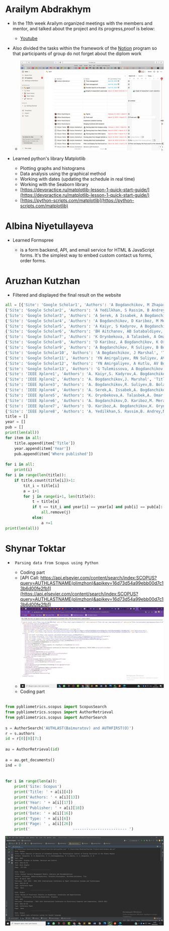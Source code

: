 # Arailym Abdrakhym
*    In the 11th week Arailym organized meetings with the members and mentor, and talked about the project and its progress,proof is below:
      + [Youtube](https://youtu.be/P1cDPUIgxtI)

*   Also divided the tasks within the framework of the [Notion](https://www.notion.so/c96f404fd204448ca2ba0e2da8b3b767?v=3b7a048427274732b44eaa8537c5ba3e) program so that participants of group do not forget about the diplom work
    + ![](https://github.com/SuleymanDemirelKazakhstan/diploma-project-april/blob/main/Diploma%20Document/figures/11.pm.png)

   * Learned python's library Matplotlib
       + Plotting graphs and histograms
       + Data analysis using the graphical method
       + Working with dates (updating the schedule in real time)
       + Working with the Seaborn library
       + [https://devpractice.ru/matplotlib-lesson-1-quick-start-guide/](https://devpractice.ru/matplotlib-lesson-1-quick-start-guide/)
       + [https://python-scripts.com/matplotlib](https://python-scripts.com/matplotlib)
      

# Albina Niyetullayeva
* Learned Formspree
  
   * is a form backend, API, and email service for HTML & JavaScript forms. It's the simplest way to embed custom contact us forms, order forms.
# Aruzhan Kutzhan

* Filtered and displayed the final result on the website
````py
all = [{'Site': 'Google Scholar1', 'Authors': 'A Bogdanchikov, M Zhaparov, R Suliyev', 'Title': 'Python to learn programming', 'Link': 'https://scholar.google.com//citations?view_op=view_citation&hl=ru&user=6Ust3WUAAAAJ&citation_for_view=6Ust3WUAAAAJ:UeHWp8X0CEIC', 'Year': '2013', 'Where published': 'Journal of Physics: Conference Series 423 (1)'},
{'Site': 'Google Scholar2', 'Authors': 'A Yedilkhan, S Rassim, B Andrey, N Ari', 'Title': 'Design of an information display based on several LED matrices and a single microcontroller', 'Link': 'https://scholar.google.com//citations?view_op=view_citation&hl=ru&user=6Ust3WUAAAAJ&citation_for_view=6Ust3WUAAAAJ:d1gkVwhDpl0C', 'Year': '2013', 'Where published': '2013 7th International Conference on Application of Information and\xa0…'},
{'Site': 'Google Scholar3', 'Authors': 'A Serek, A Issabek, A Bogdanchikov', 'Title': 'Distributed sentiment analysis of an agglutinative language via Spark by applying machine learning methods', 'Link': 'https://scholar.google.com//citations?view_op=view_citation&hl=ru&user=6Ust3WUAAAAJ&citation_for_view=6Ust3WUAAAAJ:ufrVoPGSRksC', 'Year': '2019', 'Where published': '2019 15th International Conference on Electronics'},
{'Site': 'Google Scholar4', 'Authors': 'A Bogdanchikov, D Kariboz, M Meraliyev', 'Title': 'Face extraction and recognition from public images using HIPI', 'Link': 'https://scholar.google.com//citations?view_op=view_citation&hl=ru&user=6Ust3WUAAAAJ&citation_for_view=6Ust3WUAAAAJ:eQOLeE2rZwMC', 'Year': '2019', 'Where published': '2018 14th International Conference on Electronics Computer and Computation\xa0…'},
{'Site': 'Google Scholar5', 'Authors': 'A Kaiyr, S Kadyrov, A Bogdanchikov', 'Title': 'Automatic Language Identification from Spectorgam Images', 'Link': 'https://scholar.google.com//citations?view_op=view_citation&hl=ru&user=6Ust3WUAAAAJ&citation_for_view=6Ust3WUAAAAJ:_FxGoFyzp5QC', 'Year': '2021', 'Where published': '2021 IEEE International Conference on Smart Information Systems and\xa0…'},
{'Site': 'Google Scholar6', 'Authors': 'BH Aitchanov, AB Satabaldiyev, AV Bogdanchikov, KN Latuta', 'Title': 'Innovative approach to social media in education', 'Link': 'https://scholar.google.com//citations?view_op=view_citation&hl=ru&user=6Ust3WUAAAAJ&citation_for_view=6Ust3WUAAAAJ:2osOgNQ5qMEC', 'Year': '2013', 'Where published': 'News of the National Academy of Sciences of the Republic of Kazakhstan\xa0…'},
{'Site': 'Google Scholar7', 'Authors': 'K Orynbekova, A Talasbek, A Omar, A Bogdanchikov, S Kadyrov', 'Title': 'MBTI personality classification using Apache Spark', 'Link': 'https://scholar.google.com//citations?view_op=view_citation&hl=ru&user=6Ust3WUAAAAJ&citation_for_view=6Ust3WUAAAAJ:LkGwnXOMwfcC', 'Year': '2021', 'Where published': '2021 16th International Conference on Electronics Computer and Computation\xa0…'},
{'Site': 'Google Scholar8', 'Authors': 'D Kariboz, A Bogdanchikov, K Orynbekova', 'Title': 'Computing feature vectors of students for face recognition using Apache Spark', 'Link': 'https://scholar.google.com//citations?view_op=view_citation&hl=ru&user=6Ust3WUAAAAJ&citation_for_view=6Ust3WUAAAAJ:WF5omc3nYNoC', 'Year': '2019', 'Where published': '2019 15th International Conference on Electronics'},
{'Site': 'Google Scholar9', 'Authors': 'A Bogdanchikov, R Suliyev, B Bolatov', 'Title': 'Implementing cycling training application for mobile devices', 'Link': 'https://scholar.google.com//citations?view_op=view_citation&hl=ru&user=6Ust3WUAAAAJ&citation_for_view=6Ust3WUAAAAJ:zYLM7Y9cAGgC', 'Year': '2016', 'Where published': '2016 IEEE 10th International Conference on Application of Information and\xa0…'},
{'Site': 'Google Scholar10', 'Authors': 'A Bogdanchikov, J Marshal', 'Title': 'Analisys of Kazakhstan satellite images by distributed system Hadoop', 'Link': 'https://scholar.google.com//citations?view_op=view_citation&hl=ru&user=6Ust3WUAAAAJ&citation_for_view=6Ust3WUAAAAJ:IjCSPb-OGe4C', 'Year': '2015', 'Where published': '2015 Twelve International Conference on Electronics Computer and Computation\xa0…'},
{'Site': 'Google Scholar11', 'Authors': 'YN Amirgaliyev, RN Suliyev, AV Bogdanchikov, KN Latuta, N Ari', 'Title': 'APPLICATION OF MICROCONTROLLER TO IMPLEMENT A DEVICE THAT CAN DISPLAY LONG MESSAGES ON LED MATRICES', 'Link': 'https://scholar.google.com//citations?view_op=view_citation&hl=ru&user=6Ust3WUAAAAJ&citation_for_view=6Ust3WUAAAAJ:YsMSGLbcyi4C', 'Year': '2013', 'Where published': 'BULLETIN OF THE NATIONAL ACADEMY OF SCIENCES OF THE REPUBLIC OF KAZAKHSTAN'},
{'Site': 'Google Scholar12', 'Authors': 'YN Amirgaliyev, A Kutlu, AV Bogdanchikov, KN Latuta, RN Suliyev', 'Title': 'USING ANDROID TO IMPLEMENT INTELLIGENT TESTING SYSTEM', 'Link': 'https://scholar.google.com//citations?view_op=view_citation&hl=ru&user=6Ust3WUAAAAJ&citation_for_view=6Ust3WUAAAAJ:qjMakFHDy7sC', 'Year': '2013', 'Where published': 'BULLETIN OF THE NATIONAL ACADEMY OF SCIENCES OF THE REPUBLIC OF KAZAKHSTAN\xa0…'},
{'Site': 'Google Scholar13', 'Authors': 'G Tulemissova, A Bogdanchikov, M Zhaparov, T Sunmonu, ...', 'Title': 'ICECCO2021 Reviewers', 'Link': 'https://scholar.google.com//citations?view_op=view_citation&hl=ru&user=6Ust3WUAAAAJ&citation_for_view=6Ust3WUAAAAJ:roLk4NBRz8UC', 'Year': '', 'Where published': ''},
{'Site': 'IEEE Xplore1', 'Authors': 'A. Kaiyr,S. Kadyrov,A. Bogdanchikov', 'Title': 'Automatic Language Identification from Spectorgam Images', 'Link': 'https://ieeexplore.ieee.org/document/9465996/', 'Year': '2021', 'Publisher': 'IEEE', 'Where published': '2021 IEEE International Conference on Smart Information Systems and Technologies (SIST)', 'PP.': '1 - 4', 'Volume': '1940'},
{'Site': 'IEEE Xplore2', 'Authors': 'A. Bogdanchikov,J. Marshal', 'Title': 'Analisys of Kazakhstan satellite images by distributed system Hadoop', 'Link': 'https://ieeexplore.ieee.org/document/7416871/', 'Year': '2015', 'Publisher': 'IEEE', 'Where published': '2015 Twelve International Conference on Electronics Computer and Computation (ICECCO)', 'PP.': '1 - 4', 'Volume': '830'},
{'Site': 'IEEE Xplore3', 'Authors': 'A. Bogdanchikov,R. Suliyev,B. Bolatov', 'Title': 'Implementing cycling training application for mobile devices', 'Link': 'https://ieeexplore.ieee.org/document/7991740/', 'Year': '2016', 'Publisher': 'IEEE', 'Where published': '2016 IEEE 10th International Conference on Application of Information and Communication Technologies (AICT)', 'PP.': '1 - 3', 'Volume': '340'},
{'Site': 'IEEE Xplore4', 'Authors': 'A. Serek,A. Issabek,A. Bogdanchikov', 'Title': 'Distributed sentiment analysis of an agglutinative language via Spark by applying machine learning methods', 'Link': 'https://ieeexplore.ieee.org/document/9043264/', 'Year': '2019', 'Publisher': 'IEEE', 'Where published': '2019 15th International Conference on Electronics, Computer and Computation (ICECCO)', 'PP.': '1 - 4', 'Volume': '175'},
{'Site': 'IEEE Xplore5', 'Authors': 'K. Orynbekova,A. Talasbek,A. Omar,A. Bogdanchikov,S. Kadyrov', 'Title': 'MBTI personality classification using Apache Spark', 'Link': 'https://ieeexplore.ieee.org/document/9663858/', 'Year': '2021', 'Publisher': 'IEEE', 'Where published': '2021 16th International Conference on Electronics Computer and Computation (ICECCO)', 'PP.': '1 - 4', 'Volume': '587'},
{'Site': 'IEEE Xplore6', 'Authors': 'A. Bogdanchikov,D. Kariboz,M. Meraliyev', 'Title': 'Face Extraction and Recognition from Public Images Using HIPI', 'Link': 'https://ieeexplore.ieee.org/document/8634718/', 'Year': '2018', 'Publisher': 'IEEE', 'Where published': '2018 14th International Conference on Electronics Computer and Computation (ICECCO)', 'PP.': '206 - 212', 'Volume': '275'},
{'Site': 'IEEE Xplore7', 'Authors': 'D. Kariboz,A. Bogdanchikov,K. Orynbekova', 'Title': 'Computing feature vectors of students for face recognition using Apache Spark', 'Link': 'https://ieeexplore.ieee.org/document/9043282/', 'Year': '2019', 'Publisher': 'IEEE', 'Where published': '2019 15th International Conference on Electronics, Computer and Computation (ICECCO)', 'PP.': '1 - 3', 'Volume': '156'},
{'Site': 'IEEE Xplore8', 'Authors': 'A. Yedilkhan,S. Rassim,B. Andrey,N. Ari', 'Title': 'Design of an information display based on several LED matrices and a single microcontroller', 'Link': 'https://ieeexplore.ieee.org/document/6722728/', 'Year': '2013', 'Publisher': 'IEEE', 'Where published': '2013 7th International Conference on Application of Information and Communication Technologies', 'PP.': '1 - 4', 'Volume': '440'}]
title = []
year = []
pub = []
print(len(all))
for item in all:
    title.append(item['Title'])
    year.append(item['Year'])
    pub.append(item['Where published'])
    
for i in all:
    print(i)
for i in range(len(title)):
    if title.count(title[i])>1:
        tit_i = title[i]
        a = i+1
        for j in range(i+1, len(title)):
            t = title[a]
            if t == tit_i and year[i] == year[a] and pub[i] == pub[a]:
                all.remove(j)
            else:
                a +=1
print(len(all))
````

# Shynar Toktar
*      Parsing data from Scopus using Python
    + Coding part
    + [API Call: https://api.elsevier.com/content/search/index:SCOPUS?query=AUTHLASTNAME(olimzhon)&apikey=16d73d54a99ebb00d7c13b6d00fe2fb1](https://api.elsevier.com/content/search/index:SCOPUS?query=AUTHLASTNAME(olimzhon)&apikey=16d73d54a99ebb00d7c13b6d00fe2fb1)
    + ![](https://github.com/SuleymanDemirelKazakhstan/diploma-project-april/blob/main/Diploma%20Document/figures/IMAGE%202022-04-04%2014:38:02.jpg)
    + Coding part
````py

from pybliometrics.scopus import ScopusSearch
from pybliometrics.scopus import AuthorRetrieval
from pybliometrics.scopus import AuthorSearch

s = AuthorSearch('AUTHLAST(Baimuratov) and AUTHFIRST(O)')
r = s.authors
id = r[0][0][7:]

au = AuthorRetrieval(id)

a = au.get_documents()
ind = 0


for i in range(len(a)):
    print('Site: Scopus')
    print('Title: ' + a[i][4])
    print('Authors: ' + a[i][13])
    print('Year: ' + a[i][17])
    print('Publisher: ' + a[i][18])
    print('Date: ' + a[i][16])
    print('Type: ' + a[i][6])
    print('Page: ' , a[i][26])
    print('                   ------------------------ ')

````
![](https://github.com/SuleymanDemirelKazakhstan/diploma-project-april/blob/main/Diploma%20Document/figures/IMAGE%202022-04-04%2014:27:20.jpg)
